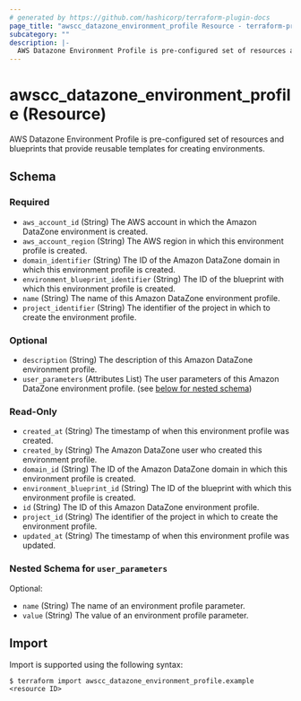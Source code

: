 ```yaml
---
# generated by https://github.com/hashicorp/terraform-plugin-docs
page_title: "awscc_datazone_environment_profile Resource - terraform-provider-awscc"
subcategory: ""
description: |-
  AWS Datazone Environment Profile is pre-configured set of resources and blueprints that provide reusable templates for creating environments.
---
```


# awscc_datazone_environment_profile (Resource)

AWS Datazone Environment Profile is pre-configured set of resources and blueprints that provide reusable templates for creating environments.



<!-- schema generated by tfplugindocs -->
## Schema

### Required

- `aws_account_id` (String) The AWS account in which the Amazon DataZone environment is created.
- `aws_account_region` (String) The AWS region in which this environment profile is created.
- `domain_identifier` (String) The ID of the Amazon DataZone domain in which this environment profile is created.
- `environment_blueprint_identifier` (String) The ID of the blueprint with which this environment profile is created.
- `name` (String) The name of this Amazon DataZone environment profile.
- `project_identifier` (String) The identifier of the project in which to create the environment profile.

### Optional

- `description` (String) The description of this Amazon DataZone environment profile.
- `user_parameters` (Attributes List) The user parameters of this Amazon DataZone environment profile. (see [below for nested schema](#nestedatt--user_parameters))

### Read-Only

- `created_at` (String) The timestamp of when this environment profile was created.
- `created_by` (String) The Amazon DataZone user who created this environment profile.
- `domain_id` (String) The ID of the Amazon DataZone domain in which this environment profile is created.
- `environment_blueprint_id` (String) The ID of the blueprint with which this environment profile is created.
- `id` (String) The ID of this Amazon DataZone environment profile.
- `project_id` (String) The identifier of the project in which to create the environment profile.
- `updated_at` (String) The timestamp of when this environment profile was updated.

<a id="nestedatt--user_parameters"></a>
### Nested Schema for `user_parameters`

Optional:

- `name` (String) The name of an environment profile parameter.
- `value` (String) The value of an environment profile parameter.

## Import

Import is supported using the following syntax:

```shell
$ terraform import awscc_datazone_environment_profile.example <resource ID>
```
